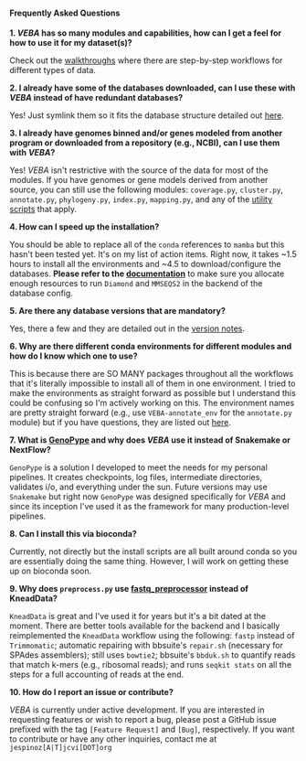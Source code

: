 #### Frequently Asked Questions

**1. *VEBA* has so many modules and capabilities, how can I get a feel for how to use it for my dataset(s)?**

Check out the [walkthroughs](https://github.com/jolespin/veba/tree/main/walkthroughs) where there are step-by-step workflows for different types of data.

**2. I already have some of the databases downloaded, can I use these with *VEBA* instead of have redundant databases?**

Yes! Just symlink them so it fits the database structure detailed out [here](https://github.com/jolespin/veba/tree/main/install#database-structure). 

**3. I already have genomes binned and/or genes modeled from another program or downloaded from a repository (e.g., NCBI), can I use them with *VEBA*?**

Yes! *VEBA* isn't restrictive with the source of the data for most of the modules.  If you have genomes or gene models derived from another source, you can still use the following modules: `coverage.py`, `cluster.py`, `annotate.py`, `phylogeny.py`, `index.py`, `mapping.py`, and any of the [utility scripts](https://github.com/jolespin/veba/tree/main/src/scripts) that apply. 

**4. How can I speed up the installation?**

You should be able to replace all of the `conda` references to `mamba` but this hasn't been tested yet.  It's on my list of action items.  Right now, it takes ~1.5 hours to install all the environments and ~4.5 to download/configure the databases.  **Please refer to the [documentation](https://github.com/jolespin/veba/blob/main/install/README.md)** to make sure you allocate enough resources to run `Diamond` and `MMSEQS2` in the backend of the database config.

**5. Are there any database versions that are mandatory?**

Yes, there a few and they are detailed out in the [version notes](https://github.com/jolespin/veba/blob/main/install/README.md#version-notes).

**6. Why are there different conda environments for different modules and how do I know which one to use?**

This is because there are SO MANY packages throughout all the workflows that it's literally impossible to install all of them in one environment.  I tried to make the environments as straight forward as possible but I understand this could be confusing so I'm actively working on this.  The environment names are pretty straight forward (e.g., use `VEBA-annotate_env` for the `annotate.py` module) but if you have questions, they are listed out [here](https://github.com/jolespin/veba/blob/main/src/README.md).

**7. What is [GenoPype](https://github.com/jolespin/) and why does *VEBA* use it instead of Snakemake or NextFlow?** 

`GenoPype` is a solution I developed to meet the needs for my personal pipelines.  It creates checkpoints, log files, intermediate directories, validates i/o, and everything under the sun.  Future versions may use `Snakemake` but right now `GenoPype` was designed specifically for *VEBA* and since its inception I've used it as the framework for many production-level pipelines.

**8. Can I install this via bioconda?**

Currently, not directly but the install scripts are all built around conda so you are essentially doing the same thing.  However, I will work on getting these up on bioconda soon.


**9. Why does `preprocess.py` use [fastq_preprocessor](https://github.com/jolespin/fastq_preprocessor) instead of KneadData?**

`KneadData` is great and I've used it for years but it's a bit dated at the moment.  There are better tools available for the backend and I basically reimplemented the `KneadData` workflow using the following: `fastp` instead of `Trimmomatic`; automatic repairing with bbsuite's `repair.sh` (necessary for SPAdes assemblers); still uses `bowtie2`; bbsuite's `bbduk.sh` to quantify reads that match k-mers (e.g., ribosomal reads); and runs `seqkit stats` on all the steps for a full accounting of reads at the end.



**10. How do I report an issue or contribute?** 

*VEBA* is currently under active development. If you are interested in requesting features or wish to report a bug, please post a GitHub issue prefixed with the tag `[Feature Request]` and `[Bug]`, respectively.  If you want to contribute or have any other inquiries, contact me at `jespinoz[A|T]jcvi[DOT]org`
